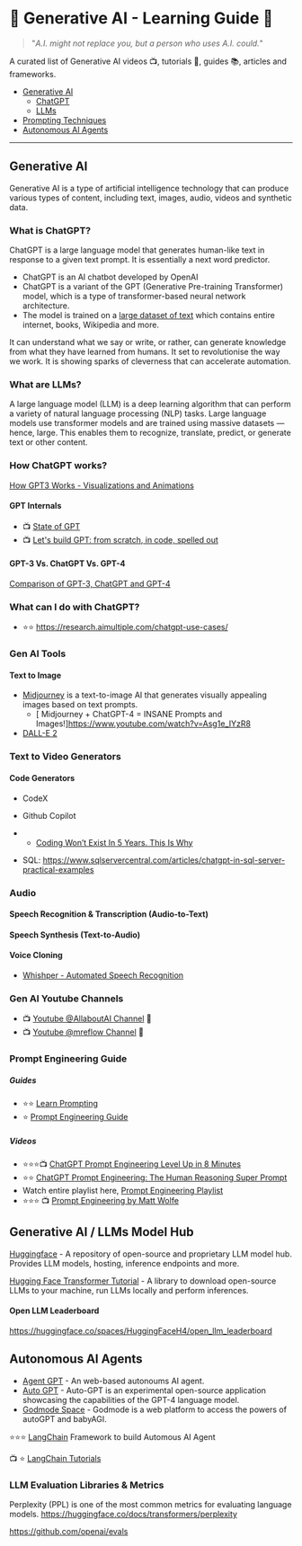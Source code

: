 # :brain: Generative AI - Learning Guide :robot:
> "_A.I. might not replace you, but a person who uses A.I. could._"

A curated list of Generative AI videos :tv:, tutorials :notebook:, guides :books:, articles and frameworks.

- [Generative AI]()
  - [ChatGPT]()
  - [LLMs]() 
- [Prompting Techniques]()
- [Autonomous AI Agents]()
  
---

## Generative AI

Generative AI is a type of artificial intelligence technology that can produce various types of content, including text, images, audio, videos and synthetic data.

### What is ChatGPT? 
ChatGPT is a large language model that generates human-like text in response to a given text prompt. It is essentially a next word predictor. 

- ChatGPT is an AI chatbot developed by OpenAI
- ChatGPT is a variant of the GPT (Generative Pre-training Transformer) model, which is a type of transformer-based neural network architecture.
- The model is trained on a [large dataset of text](https://en.wikipedia.org/wiki/GPT-3) which contains entire internet, books, Wikipedia and more.

It can understand what we say or write, or rather, can generate knowledge from what they have learned from humans. It set to revolutionise the way we work.
It is showing sparks of cleverness that can accelerate automation.

### What are LLMs?

A large language model (LLM) is a deep learning algorithm that can perform a variety of natural language processing (NLP) tasks. Large language models use transformer models and are trained using massive datasets — hence, large. This enables them to recognize, translate, predict, or generate text or other content.

### How ChatGPT works?

[How GPT3 Works - Visualizations and Animations](https://jalammar.github.io/how-gpt3-works-visualizations-animations/)

#### GPT Internals
- :tv: [State of GPT](https://www.youtube.com/watch?v=bZQun8Y4L2A)
- :tv: [Let's build GPT: from scratch, in code, spelled out](https://youtu.be/kCc8FmEb1nY)

#### GPT-3 Vs. ChatGPT Vs. GPT-4
[Comparison of GPT-3, ChatGPT and GPT-4](https://simplified.com/blog/ai-writing/chatgpt-vs-gpt-3/)

### What can I do with ChatGPT?
- :star::star: https://research.aimultiple.com/chatgpt-use-cases/


### Gen AI Tools

#### Text to Image 
- [Midjourney](https://www.midjourney.com/showcase/recent/) is a text-to-image AI that generates visually appealing images based on text prompts.
  - [ Midjourney + ChatGPT-4 = INSANE Prompts and Images!]https://www.youtube.com/watch?v=Asg1e_IYzR8
- [DALL-E 2](https://openai.com/dall-e-2)

### Text to Video Generators

#### Code Generators
- CodeX
- Github Copilot

- - [Coding Won’t Exist In 5 Years. This Is Why](https://javascript.plainenglish.io/coding-wont-exist-in-5-years-this-is-why-6da748ba676c)
- SQL: https://www.sqlservercentral.com/articles/chatgpt-in-sql-server-practical-examples

### Audio
#### Speech Recognition & Transcription (Audio-to-Text)
#### Speech Synthesis (Text-to-Audio)
#### Voice Cloning

- [Whishper - Automated Speech Recognition](https://openai.com/research/whisper)

### Gen AI Youtube Channels
- :tv: [Youtube @AllaboutAI Channel](https://www.youtube.com/@AllAboutAI/videos) 🌟
- :tv: [Youtube @mreflow Channel](https://www.youtube.com/@mreflow/videos) 🌠

### Prompt Engineering Guide
##### Guides
- :star::star: [Learn Prompting](https://learnprompting.org/docs/intro)
- :star: [Prompt Engineering Guide](https://www.promptingguide.ai/)
##### Videos
- :star::star::star::tv: [ChatGPT Prompt Engineering Level Up in 8 Minutes](https://www.youtube.com/watch?v=Qos2rG3zVAM)
- :star::star: [ChatGPT Prompt Engineering: The Human Reasoning Super Prompt ](https://www.youtube.com/watch?v=S4GfRQ9zIj4)
- Watch entire playlist here, [Prompt Engineering Playlist](https://www.youtube.com/watch?v=S4GfRQ9zIj4&list=PL6o08pkcQol7-TlFJl05pEEp4hw418DmM)
- :star::star::star: :tv: [Prompt Engineering by Matt Wolfe](https://www.youtube.com/watch?v=pc8ftlzB2D0)

## Generative AI / LLMs Model Hub 
[Huggingface](https://huggingface.co/) - A repository of open-source and proprietary LLM model hub. Provides LLM models, hosting, inference endpoints and more.

[Hugging Face Transformer Tutorial](https://huggingface.co/learn/nlp-course/chapter2/1?fw=pt) - A library to download open-source LLMs to your machine, run LLMs locally and perform inferences.
#### Open LLM Leaderboard
https://huggingface.co/spaces/HuggingFaceH4/open_llm_leaderboard

## Autonomous AI Agents
- [Agent GPT](https://agentgpt.reworkd.ai/) - An web-based autonoums AI agent.
- [Auto GPT](https://github.com/Significant-Gravitas/Auto-GPT) - Auto-GPT is an experimental open-source application showcasing the capabilities of the GPT-4 language model.
- [Godmode Space](https://godmode.space/) - Godmode is a web platform to access the powers of autoGPT and babyAGI.

:star::star::star: [LangChain](https://python.langchain.com/en/latest/index.html) Framework to build Automous AI Agent

:tv: :star: [LangChain Tutorials](https://www.youtube.com/@lucidateAI)


### LLM Evaluation Libraries & Metrics

Perplexity (PPL) is one of the most common metrics for evaluating language models. 
https://huggingface.co/docs/transformers/perplexity

https://github.com/openai/evals
